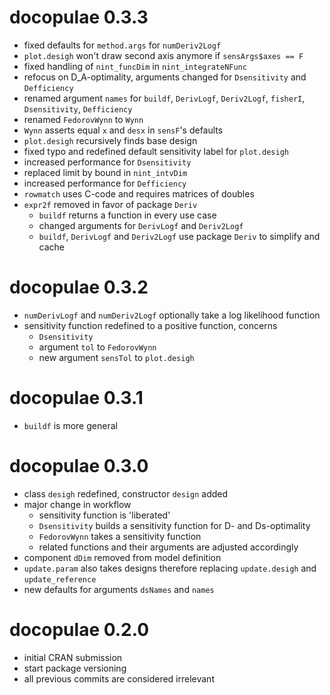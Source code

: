 # docopulae 0.3.3

* fixed defaults for `method.args` for `numDeriv2Logf`
* `plot.desigh` won't draw second axis anymore if `sensArgs$axes == F`
* fixed handling of `nint_funcDim` in `nint_integrateNFunc`
* refocus on D_A-optimality, arguments changed for `Dsensitivity` and `Defficiency`
* renamed argument `names` for `buildf`, `DerivLogf`, `Deriv2Logf`, `fisherI`, `Dsensitivity`, `Defficiency`
* renamed `FedorovWynn` to `Wynn`
* `Wynn` asserts equal `x` and `desx` in `sensF`'s defaults
* `plot.desigh` recursively finds base design
* fixed typo and redefined default sensitivity label for `plot.desigh`
* increased performance for `Dsensitivity`
* replaced limit by bound in `nint_intvDim`
* increased performance for `Defficiency`
* `rowmatch` uses C-code and requires matrices of doubles
* `expr2f` removed in favor of package `Deriv`
  * `buildf` returns a function in every use case
  * changed arguments for `DerivLogf` and `Deriv2Logf`
  * `buildf`, `DerivLogf` and `Deriv2Logf` use package `Deriv` to simplify and cache

# docopulae 0.3.2

* `numDerivLogf` and `numDeriv2Logf` optionally take a log likelihood function
* sensitivity function redefined to a positive function, concerns
  * `Dsensitivity`
  * argument `tol` to `FedorovWynn`
  * new argument `sensTol` to `plot.desigh`

# docopulae 0.3.1

* `buildf` is more general

# docopulae 0.3.0

* class `desigh` redefined, constructor `design` added
* major change in workflow
  * sensitivity function is 'liberated'
  * `Dsensitivity` builds a sensitivity function for D- and Ds-optimality
  * `FedorovWynn` takes a sensitivity function
  * related functions and their arguments are adjusted accordingly
* component `dDim` removed from model definition
* `update.param` also takes designs therefore replacing `update.desigh` and `update_reference`
* new defaults for arguments `dsNames` and `names`

# docopulae 0.2.0

* initial CRAN submission
* start package versioning
* all previous commits are considered irrelevant

